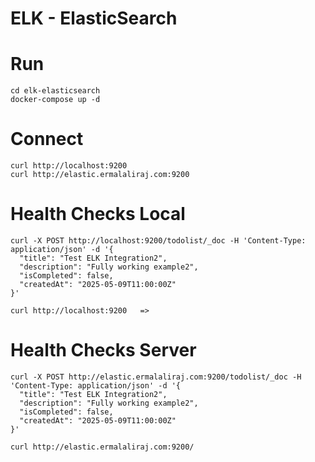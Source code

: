 # ELK - ElasticSearch

# Run
    cd elk-elasticsearch
	docker-compose up -d

# Connect
	curl http://localhost:9200
    curl http://elastic.ermalaliraj.com:9200

# Health Checks Local
	curl -X POST http://localhost:9200/todolist/_doc -H 'Content-Type: application/json' -d '{
      "title": "Test ELK Integration2",
      "description": "Fully working example2",
      "isCompleted": false,
      "createdAt": "2025-05-09T11:00:00Z"
    }'

    curl http://localhost:9200   => 

# Health Checks Server
	curl -X POST http://elastic.ermalaliraj.com:9200/todolist/_doc -H 'Content-Type: application/json' -d '{
      "title": "Test ELK Integration2",
      "description": "Fully working example2",
      "isCompleted": false,
      "createdAt": "2025-05-09T11:00:00Z"
    }'

    curl http://elastic.ermalaliraj.com:9200/